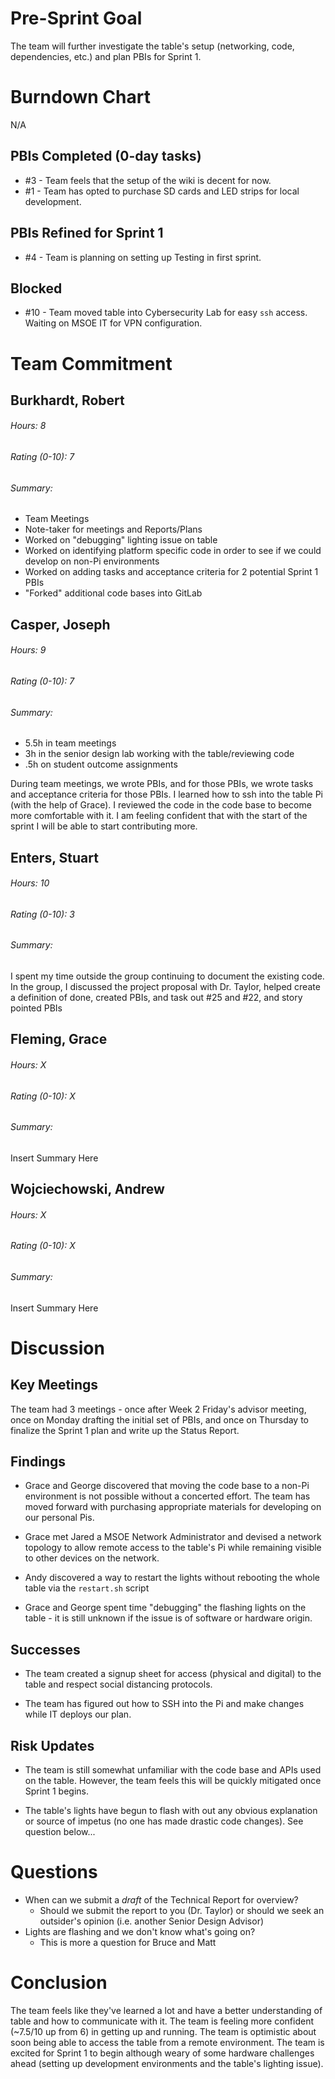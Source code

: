 # Pre-Sprint Goal

The team will further investigate the table's setup (networking, code, dependencies, etc.) and plan PBIs for Sprint 1.

# Burndown Chart

N/A

## PBIs Completed (0-day tasks)
* #3 - Team feels that the setup of the wiki is decent for now.
* #1 - Team has opted to purchase SD cards and LED strips for local development.

## PBIs Refined for Sprint 1
* #4 - Team is planning on setting up Testing in first sprint.

## Blocked 
* #10 - Team moved table into Cybersecurity Lab for easy `ssh` access. Waiting on MSOE IT for VPN configuration.

# Team Commitment

## Burkhardt, Robert

###### Hours: 8

###### Rating (0-10): 7

###### Summary:

* Team Meetings
* Note-taker for meetings and Reports/Plans
* Worked on "debugging" lighting issue on table
* Worked on identifying platform specific code in order to see if we could develop on non-Pi environments
* Worked on adding tasks and acceptance criteria for 2 potential Sprint 1 PBIs
* "Forked" additional code bases into GitLab

## Casper, Joseph

###### Hours: 9

###### Rating (0-10): 7

###### Summary:

- 5.5h in team meetings
- 3h in the senior design lab working with the table/reviewing code
- .5h on student outcome assignments

During team meetings, we wrote PBIs, and for those PBIs, we wrote tasks and acceptance criteria for those PBIs. I learned how to ssh into the table Pi (with the help of Grace). I reviewed the code in the code base to become more comfortable with it. I am feeling confident that with the start of the sprint I will be able to start contributing more. 

## Enters, Stuart

###### Hours: 10

###### Rating (0-10): 3

###### Summary:

I spent my time outside the group continuing to document the existing code. In the group, I discussed the project proposal with Dr. Taylor, helped create a definition of done, created PBIs, and task out #25 and #22, and story pointed PBIs

## Fleming, Grace

###### Hours: X

###### Rating (0-10): X

###### Summary:

Insert Summary Here

## Wojciechowski, Andrew

###### Hours: X

###### Rating (0-10): X

###### Summary:

Insert Summary Here

# Discussion

## Key Meetings

The team had 3 meetings - once after Week 2 Friday's advisor meeting, once on Monday drafting the initial set of PBIs, and once on Thursday to finalize the Sprint 1 plan and write up the Status Report.

## Findings

* Grace and George discovered that moving the code base to a non-Pi environment is not possible without a concerted effort. The team has moved forward with purchasing appropriate materials for developing on our personal Pis.

* Grace met Jared a MSOE Network Administrator and devised a network topology to allow remote access to the table's Pi while remaining visible to other devices on the network.

* Andy discovered a way to restart the lights without rebooting the whole table via the `restart.sh` script

* Grace and George spent time "debugging" the flashing lights on the table - it is still unknown if the issue is of software or hardware origin.

## Successes

* The team created a signup sheet for access (physical and digital) to the table and respect social distancing protocols.

* The team has figured out how to SSH into the Pi and make changes while IT deploys our plan.

## Risk Updates

* The team is still somewhat unfamiliar with the code base and APIs used on the table. However, the team feels this will be quickly mitigated once Sprint 1 begins.

* The table's lights have begun to flash with out any obvious explanation or source of impetus (no one has made drastic code changes). See question below... 

# Questions

* When can we submit a _draft_ of the Technical Report for overview?
    * Should we submit the report to you (Dr. Taylor) or should we seek an outsider's opinion (i.e. another Senior Design Advisor)
* Lights are flashing and we don't know what's going on?
    * This is more a question for Bruce and Matt


# Conclusion

The team feels like they've learned a lot and have a better understanding of table and how to communicate with it. The team is feeling more confident (\~7.5/10 up from 6) in getting up and running. The team is optimistic about soon being able to access the table from a remote environment. The team is excited for Sprint 1 to begin although weary of some hardware challenges ahead (setting up development environments and the table's lighting issue).

